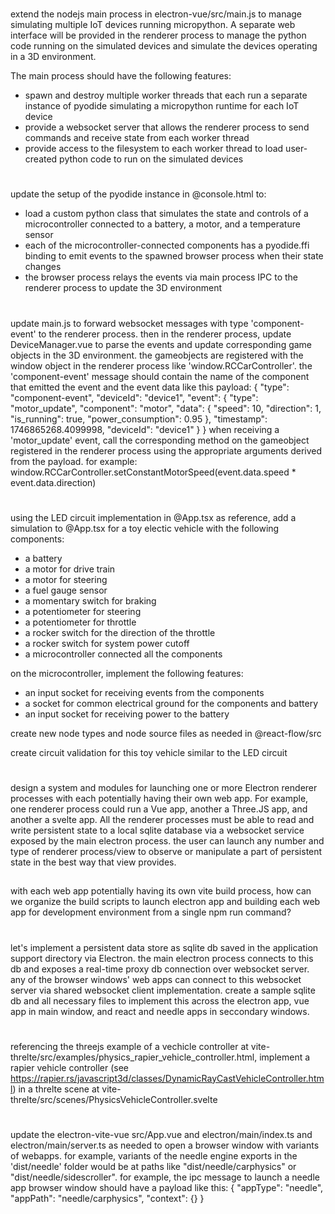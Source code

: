 #
extend the nodejs main process in electron-vue/src/main.js to manage simulating multiple IoT devices running micropython. A separate web interface will be provided in the renderer process to manage the python code running on the simulated devices and simulate the devices operating in a 3D environment. 

The main process should have the following features:
- spawn and destroy multiple worker threads that each run a separate instance of pyodide simulating a micropython runtime for each IoT device
- provide a websocket server that allows the renderer process to send commands and receive state from each worker thread    
- provide access to the filesystem to each worker thread to load user-created python code to run on the simulated devices

#
update the setup of the pyodide instance in @console.html to:
- load a custom python class that simulates the state and controls of a microcontroller connected to a battery, a motor, and a temperature sensor
- each of the microcontroller-connected components has a pyodide.ffi binding to emit events to the spawned browser process when their state changes
- the browser process relays the events via main process IPC to the renderer process to update the 3D environment

#
update main.js to forward websocket messages with type 'component-event' to the renderer process. then in the renderer process, update DeviceManager.vue to parse the events and update corresponding game objects in the 3D environment. the gameobjects are registered with the window object in the renderer process like 'window.RCCarController'. the 'component-event' message should contain the name of the component that emitted the event and the event data like this payload:
{
    "type": "component-event",
    "deviceId": "device1",
    "event": {
        "type": "motor_update",
        "component": "motor",
        "data": {
            "speed": 10,
            "direction": 1,
            "is_running": true,
            "power_consumption": 0.95
        },
        "timestamp": 1746865268.4099998,
        "deviceId": "device1"
    }
}
when receiving a 'motor_update' event, call the corresponding method on the gameobject registered in the renderer process using the appropriate arguments derived from the payload. for example:
window.RCCarController.setConstantMotorSpeed(event.data.speed * event.data.direction)

#
using the LED circuit implementation in @App.tsx as reference, add a simulation to @App.tsx  for a toy electic vehicle with the following components:
- a battery
- a motor for drive train
- a motor for steering
- a fuel gauge sensor
- a momentary switch for braking
- a potentiometer for steering
- a potentiometer for throttle
- a rocker switch for the direction of the throttle
- a rocker switch for system power cutoff 
- a microcontroller connected all the components

on the microcontroller, implement the following features:
- an input socket for receiving events from the components
- a socket for common electrical ground for the components and battery
- an input socket for receiving power to the battery

create new node types and node source files as needed in @react-flow/src 

create circuit validation for this toy vehicle similar to the LED circuit

#
design a system and modules for launching one or more Electron renderer processes with each potentially having their own web app. For example, one renderer process could run a Vue app, another a Three.JS app, and another a svelte app. All the renderer processes must be able to read and write persistent state to a local sqlite database via a websocket service exposed by the main electron process. the user can launch any number and type of renderer process/view to observe or manipulate a part of persistent state in the best way that view provides.  

##
with each web app potentially having its own vite build process, how can we organize the build scripts to launch electron app and building each web app for development environment from a single npm run command?

#
let's implement a persistent data store as sqlite db saved in the application support directory via Electron. the main electron process connects to this db and exposes a real-time proxy db connection over websocket server. any of the browser windows' web apps can connect to this websocket server via shared websocket client implementation. create a sample sqlite db and all necessary files to implement this across the electron app, vue app in main window, and react and needle apps in seccondary windows.

#
referencing the threejs example of a vechicle controller at vite-threlte/src/examples/physics_rapier_vehicle_controller.html, implement a rapier vehicle controller (see https://rapier.rs/javascript3d/classes/DynamicRayCastVehicleController.html) in a threlte scene at vite-threlte/src/scenes/PhysicsVehicleController.svelte


# 
update the electron-vite-vue src/App.vue and electron/main/index.ts and electron/main/server.ts as needed to open a browser window with variants of webapps. for example, variants of the needle engine exports in the 'dist/needle' folder would be at paths like "dist/needle/carphysics" or "dist/needle/sidescroller". for example, the ipc message to launch a needle app browser window should have a payload like this: 
{
    "appType": "needle",
    "appPath": "needle/carphysics",
    "context": {}
}